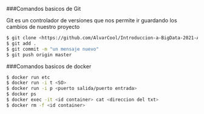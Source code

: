 ###Comandos basicos de Git

Git es un controlador de versiones que nos permite ir guardando los cambios de nuestro proyecto

```sh
$ git clone <https://github.com/AlvarCool/Introduccion-a-BigData-2021-AlvarCool.git>
$ git add .
$ git commit -m "un mensaje nuevo"
$ git push origin master
```

###Comandos basicos de docker

```sh
$ docker run etc
$ docker run -i t <SO>
$ docker run -i p <puerto salida/puerto entrada>
$ docker ps
$ docker exec -it <id container> cat <direccion del txt>
$ docker rm -f <id container>
```